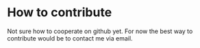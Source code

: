 # How to contribute

Not sure how to cooperate on github yet. For now the best way to contribute would be to contact me via email.  

